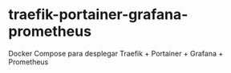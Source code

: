 # traefik-portainer-grafana-prometheus
Docker Compose para desplegar Traefik + Portainer + Grafana + Prometheus
